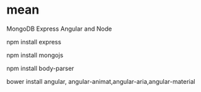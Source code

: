 # mean
MongoDB Express Angular and Node

npm install express

npm install mongojs

npm install body-parser

bower install angular, angular-animat,angular-aria,angular-material
